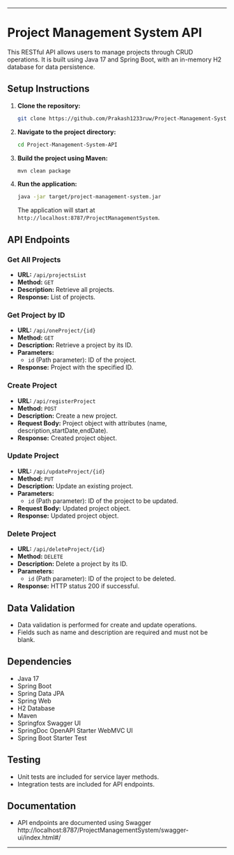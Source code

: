 
---

# Project Management System API

This RESTful API allows users to manage projects through CRUD operations. It is built using Java 17 and Spring Boot, with an in-memory H2 database for data persistence.

## Setup Instructions

1. **Clone the repository:**

   ```bash
   git clone https://github.com/Prakash1233ruw/Project-Management-System-API.git
   ```

2. **Navigate to the project directory:**

   ```bash
   cd Project-Management-System-API
   ```

3. **Build the project using Maven:**

   ```bash
   mvn clean package
   ```

4. **Run the application:**

   ```bash
   java -jar target/project-management-system.jar
   ```

   The application will start at `http://localhost:8787/ProjectManagementSystem`.

## API Endpoints

### Get All Projects

- **URL:** `/api/projectsList`
- **Method:** `GET`
- **Description:** Retrieve all projects.
- **Response:** List of projects.

### Get Project by ID

- **URL:** `/api/oneProject/{id}`
- **Method:** `GET`
- **Description:** Retrieve a project by its ID.
- **Parameters:**
  - `id` (Path parameter): ID of the project.
- **Response:** Project with the specified ID.

### Create Project

- **URL:** `/api/registerProject`
- **Method:** `POST`
- **Description:** Create a new project.
- **Request Body:** Project object with attributes (name, description,startDate,endDate).
- **Response:** Created project object.

### Update Project

- **URL:** `/api/updateProject/{id}`
- **Method:** `PUT`
- **Description:** Update an existing project.
- **Parameters:**
  - `id` (Path parameter): ID of the project to be updated.
- **Request Body:** Updated project object.
- **Response:** Updated project object.

### Delete Project

- **URL:** `/api/deleteProject/{id}`
- **Method:** `DELETE`
- **Description:** Delete a project by its ID.
- **Parameters:**
  - `id` (Path parameter): ID of the project to be deleted.
- **Response:** HTTP status 200 if successful.


## Data Validation

- Data validation is performed for create and update operations.
- Fields such as name and description are required and must not be blank.

## Dependencies

- Java 17
- Spring Boot
- Spring Data JPA
- Spring Web
- H2 Database
- Maven
- Springfox Swagger UI
- SpringDoc OpenAPI Starter WebMVC UI
- Spring Boot Starter Test

## Testing

- Unit tests are included for service layer methods.
- Integration tests are included for API endpoints.

## Documentation

- API endpoints are documented using Swagger  http://localhost:8787/ProjectManagementSystem/swagger-ui/index.html#/

---
